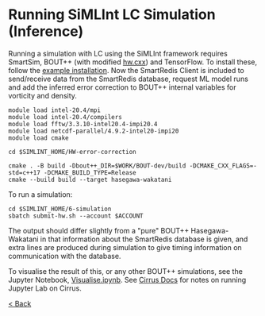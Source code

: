 # Running SiMLInt LC Simulation (Inference)

Running a simulation with LC using the SiMLInt framework requires SmartSim, BOUT++ (with modified [hw.cxx](https://github.com/EPCCed/SiMLInt/tree/main/files/HW-error-correction/hw.cxx)) and TensorFlow. To install these, follow the [example installation](example-installation.md). Now the SmartRedis Client is included to send/receive data from the SmartRedis database, request ML model runs and add the inferred error correction to BOUT++ internal variables for vorticity and density.

```shell
module load intel-20.4/mpi
module load intel-20.4/compilers
module load fftw/3.3.10-intel20.4-impi20.4
module load netcdf-parallel/4.9.2-intel20-impi20
module load cmake

cd $SIMLINT_HOME/HW-error-correction

cmake . -B build -Dbout++_DIR=$WORK/BOUT-dev/build -DCMAKE_CXX_FLAGS=-std=c++17 -DCMAKE_BUILD_TYPE=Release
cmake --build build --target hasegawa-wakatani
```

To run a simulation:

```shell
cd $SIMLINT_HOME/6-simulation
sbatch submit-hw.sh --account $ACCOUNT
```

The output should differ slightly from a "pure" BOUT++ Hasegawa-Wakatani in that information about the SmartRedis database is given, and extra lines are produced during simulation to give timing information on communication with the database.

To visualise the result of this, or any other BOUT++ simulations, see the Jupyter Notebook, [Visualise.ipynb](https://github.com/EPCCed/SiMLInt/tree/main/files/7-visualisation/Visualise.ipynb). See [Cirrus Docs](https://docs.cirrus.ac.uk/user-guide/python/#using-jupyterlab-on-cirrus) for notes on running Jupyter Lab on Cirrus.

[< Back](./)
